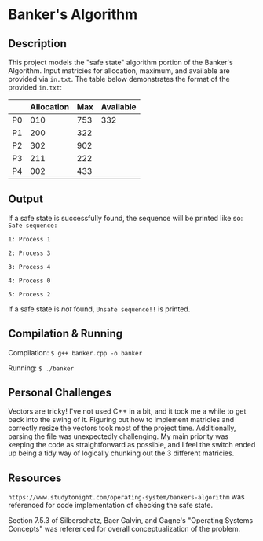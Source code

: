 # Banker's Algorithm
## Description
This project models the "safe state" algorithm portion of the Banker's Algorithm. Input matricies for allocation, maximum, and available are provided via `in.txt`. The table below demonstrates the format of the provided `in.txt`:

||Allocation|Max|Available|
|---|---|---|---|
|P0|010|753|332|
|P1|200|322||
|P2|302|902||
|P3|211|222||
|P4|002|433||

## Output
If a safe state is successfully found, the sequence will be printed like so:
`Safe sequence:`

`1: Process 1`

`2: Process 3`

`3: Process 4`

`4: Process 0`

`5: Process 2`

If a safe state is _not_ found, `Unsafe sequence!!` is printed.

## Compilation & Running
Compilation:
`$ g++ banker.cpp -o banker`

Running:
`$ ./banker `

## Personal Challenges
Vectors are tricky! I've not used C++ in a bit, and it took me a while to get back into the swing of it. Figuring out how to implement matricies and correctly resize the vectors took most of the project time.
Additionally, parsing the file was unexpectedly challenging. My main priority was keeping the code as straightforward as possible, and I feel the switch ended up being a tidy way of logically chunking out the 3 different matricies.

## Resources

`https://www.studytonight.com/operating-system/bankers-algorithm` was referenced for code implementation of checking the safe state.

Section 7.5.3 of  Silberschatz, Baer Galvin, and Gagne's "Operating Systems Concepts" was referenced for overall conceptualization of the problem.


